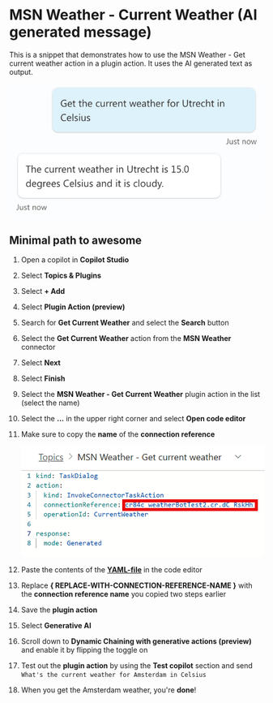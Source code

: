 # MSN Weather - Current Weather (AI generated message)

This is a snippet that demonstrates how to use the MSN Weather - Get current weather action in a plugin action. It uses the AI generated text as output.

![A view of examples of the get current weather action where the user asks for the weather for Utrecht in celsius](./assets/plugin-action-examples.png)

## Minimal path to awesome

1. Open a copilot in **Copilot Studio**
1. Select **Topics & Plugins**
1. Select **+ Add**
1. Select **Plugin Action (preview)**
1. Search for **Get Current Weather** and select the **Search** button
1. Select the **Get Current Weather** action from the **MSN Weather** connector
1. Select **Next**
1. Select **Finish**
1. Select the **MSN Weather - Get Current Weather** plugin action in the list (select the name)
1. Select the **...** in the upper right corner and select **Open code editor**
1. Make sure to copy the **name** of the **connection reference**

    ![View of the code editor with a red line around the connection reference name](./assets/crname.png)

1. Paste the contents of the **[YAML-file](./source/weather.yaml)** in the code editor
1. Replace **{ REPLACE-WITH-CONNECTION-REFERENCE-NAME }** with the **connection reference name** you copied two steps earlier
1. Save the **plugin action**
1. Select **Generative AI**
1. Scroll down to **Dynamic Chaining with generative actions (preview)** and enable it by flipping the toggle on
1. Test out the **plugin action** by using the **Test copilot** section and send `What's the current weather for Amsterdam in Celsius`
1. When you get the Amsterdam weather, you're **done**!
